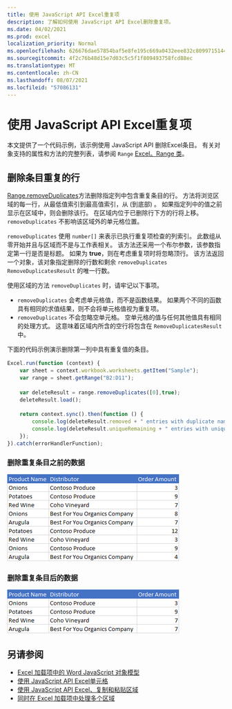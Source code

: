```yaml
---
title: 使用 JavaScript API Excel重复项
description: 了解如何使用 JavaScript API Excel删除重复项。
ms.date: 04/02/2021
ms.prod: excel
localization_priority: Normal
ms.openlocfilehash: 626676dae57854baf5e8fe195c669a0432eee832c8099715144c2b569ae1055a
ms.sourcegitcommit: 4f2c76b48d15e7d03c5c5f1f809493758fcd88ec
ms.translationtype: MT
ms.contentlocale: zh-CN
ms.lasthandoff: 08/07/2021
ms.locfileid: "57086131"
---
```

# <a name="remove-duplicates-using-the-excel-javascript-api"></a>使用 JavaScript API Excel重复项

本文提供了一个代码示例，该示例使用 JavaScript API 删除Excel条目。 有关对象支持的属性和方法的完整列表，请参阅 `Range` [Excel。Range 类](/javascript/api/excel/excel.range)。

## <a name="remove-rows-with-duplicate-entries"></a>删除条目重复的行

[Range.removeDuplicates](/javascript/api/excel/excel.range#removeDuplicates_columns__includesHeader_)方法删除指定列中包含重复条目的行。 方法将浏览区域的每一行，从最低值索引到最高值索引，从 (到底部) 。 如果指定列中的值之前显示在区域中，则会删除该行。 在区域内位于已删除行下方的行将上移。 `removeDuplicates` 不影响该区域外的单元格位置。

`removeDuplicates` 使用 `number[]` 来表示已执行重复项检查的列索引。 此数组从零开始并且与区域而不是与工作表相关。 该方法还采用一个布尔参数，该参数指定第一行是否是标题。 如果为 **true**，则在考虑重复项时将忽略顶行。 该方法返回一个对象，该对象指定删除的行数和剩余 `removeDuplicates` `RemoveDuplicatesResult` 的唯一行数。

使用区域的方法 `removeDuplicates` 时，请牢记以下事项。

- `removeDuplicates` 会考虑单元格值，而不是函数结果。 如果两个不同的函数具有相同的求值结果，则不会将单元格值视为重复项。
- `removeDuplicates` 不会忽略空单元格。 空单元格的值与任何其他值具有相同的处理方式。 这意味着区域内所含的空行将包含在 `RemoveDuplicatesResult` 中。

下面的代码示例演示删除第一列中具有重复值的条目。

```js
Excel.run(function (context) {
    var sheet = context.workbook.worksheets.getItem("Sample");
    var range = sheet.getRange("B2:D11");

    var deleteResult = range.removeDuplicates([0],true);
    deleteResult.load();

    return context.sync().then(function () {
        console.log(deleteResult.removed + " entries with duplicate names removed.");
        console.log(deleteResult.uniqueRemaining + " entries with unique names remain in the range.");
    });
}).catch(errorHandlerFunction);
```

### <a name="data-before-duplicate-entries-are-removed"></a>删除重复条目之前的数据

![区域Excel重复项方法之前的数据。](../images/excel-ranges-remove-duplicates-before.png)

### <a name="data-after-duplicate-entries-are-removed"></a>删除重复条目后的数据

![区域Excel重复项方法运行后的数据。](../images/excel-ranges-remove-duplicates-after.png)

## <a name="see-also"></a>另请参阅

- [Excel 加载项中的 Word JavaScript 对象模型](excel-add-ins-core-concepts.md)
- [使用 JavaScript API Excel单元格](excel-add-ins-cells.md)
- [使用 JavaScript API Excel、复制和粘贴区域](excel-add-ins-ranges-cut-copy-paste.md)
- [ 同时在 Excel 加载项中处理多个区域 ](excel-add-ins-multiple-ranges.md)
